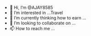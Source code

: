 - 👋 Hi, I’m @AJAY8585
- 👀 I’m interested in ...Travel
- 🌱 I’m currently thinking how to earn  ...
- 💞️ I’m looking to collaborate on ...
- 📫 How to reach me ...

<!---
AJAY8585/AJAY8585 is a ✨ special ✨ repository because its `README.md` (this file) appears on your GitHub profile.
You can click the Preview link to take a look at your changes.
--->
